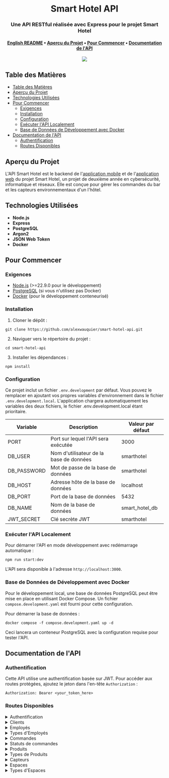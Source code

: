 <div align="center">
  <h1>Smart Hotel API</h1>

  <h3>Une API RESTful réalisée avec Express pour le projet Smart Hotel</h3>

  <h4>
    <a href="https://github.com/alexwauquier/smart-hotel-api/blob/main/README.md">English README</a>
    •
    <a href="#aperçu-du-projet">Aperçu du Projet</a>
    •
    <a href="#pour-commencer">Pour Commencer</a>
    •
    <a href="#documentation-de-lapi">Documentation de l'API</a>
  </h4>

  <img src="https://img.shields.io/github/v/release/alexwauquier/smart-hotel-api?label=version" />
</div>

## Table des Matières

- [Table des Matières](#table-des-matières)
- [Aperçu du Projet](#aperçu-du-projet)
- [Technologies Utilisées](#technologies-utilisées)
- [Pour Commencer](#pour-commencer)
  - [Exigences](#exigences)
  - [Installation](#installation)
  - [Configuration](#configuration)
  - [Exécuter l'API Localement](#exécuter-lapi-localement)
  - [Base de Données de Développement avec Docker](#base-de-données-de-développement-avec-docker)
- [Documentation de l'API](#documentation-de-lapi)
  - [Authentification](#authentification)
  - [Routes Disponibles](#routes-disponibles)

## Aperçu du Projet

L'API Smart Hotel est le backend de l'[application mobile](https://github.com/alexwauquier/smart-hotel-mobile-app) et de l'[application web](https://github.com/alexwauquier/smart-hotel-web-app) du projet Smart Hotel, un projet de deuxième année en cybersécurité, informatique et réseaux. Elle est conçue pour gérer les commandes du bar et les capteurs environnementaux d'un l'hôtel.

## Technologies Utilisées

- **Node.js**
- **Express**
- **PostgreSQL**
- **Argon2**
- **JSON Web Token**
- **Docker**

## Pour Commencer

### Exigences

- [Node.js](https://nodejs.org/) (>=22.9.0 pour le développement)
- [PostgreSQL](https://www.postgresql.org/) (si vous n'utilisez pas Docker)
- [Docker](https://www.docker.com/) (pour le développement conteneurisé)

### Installation

1. Cloner le dépôt :
```
git clone https://github.com/alexwauquier/smart-hotel-api.git
```

2. Naviguer vers le répertoire du projet :
```
cd smart-hotel-api
```

3. Installer les dépendances :
```
npm install
```

### Configuration

Ce projet inclut un fichier `.env.development` par défaut. Vous pouvez le remplacer en ajoutant vos propres variables d'environnement dans le fichier `.env.development.local`. L'application chargera automatiquement les variables des deux fichiers, le fichier .env.development.local étant prioritaire.

| Variable    | Description                             | Valeur par défaut  |
| ----------- | --------------------------------------- | ------------------ |
| PORT        | Port sur lequel l'API sera exécutée     | 3000               |
| DB_USER     | Nom d'utilisateur de la base de données | smarthotel         |
| DB_PASSWORD | Mot de passe de la base de données      | smarthotel         |
| DB_HOST     | Adresse hôte de la base de données      | localhost          |
| DB_PORT     | Port de la base de données              | 5432               |
| DB_NAME     | Nom de la base de données               | smart_hotel_db     |
| JWT_SECRET  | Clé secrète JWT                         | smarthotel         |

### Exécuter l'API Localement

Pour démarrer l'API en mode développement avec redémarrage automatique :
```
npm run start:dev
```

L'API sera disponible à l'adresse `http://localhost:3000`.

### Base de Données de Développement avec Docker

Pour le développement local, une base de données PostgreSQL peut être mise en place en utilisant Docker Compose. Un fichier `compose.development.yaml` est fourni pour cette configuration.

Pour démarrer la base de données :
```
docker compose -f compose.development.yaml up -d
```

Ceci lancera un conteneur PostgreSQL avec la configuration requise pour tester l'API.

## Documentation de l'API

### Authentification

Cette API utilise une authentification basée sur JWT. Pour accéder aux routes protégées, ajoutez le jeton dans l'en-tête `Authorization` :
```
Authorization: Bearer <your_token_here>
```

### Routes Disponibles

<details>
<summary>Authentification</summary>

| Méthode | Endpoint                 | Description                                    |
| ------- | ------------------------ | ---------------------------------------------- |
| POST    | /api/auth/login/customer | Authentifie un client et renvoie un jeton JWT  |
| POST    | /api/auth/login/employee | Authentifie un employé et renvoie un jeton JWT |

</details>

<details>
<summary>Clients</summary>

| Méthode | Endpoint                          | Description                       |
| ------- | --------------------------------- | --------------------------------- |
| GET     | /api/customers                    | Renvoie tous les clients          |
| GET     | /api/customers/:customerId        | Renvoie un client                 |
| GET     | /api/customers/:customerId/orders | Renvoie les commandes d'un client |
| POST    | /api/customers                    | Crée un nouveau client            |
| PATCH   | /api/customers/:customerId        | Met à jour un client              |
| DELETE  | /api/customers/:customerId        | Supprime un client                |

</details>

<details>
<summary>Employés</summary>

| Méthode | Endpoint                   | Description               |
| ------- | -------------------------- | ------------------------- |
| GET     | /api/employees             | Renvoie tous les employés |
| GET     | /api/employees/:employeeId | Renvoie un employé        |
| POST    | /api/employees             | Crée un nouvel employé    |
| PATCH   | /api/employees/:employeeId | Met à jour un employé     |
| DELETE  | /api/employees/:employeeId | Supprime un employé       |

</details>

<details>
<summary>Types d'Employés</summary>

| Méthode | Endpoint                     | Description                       |
| ------- | ---------------------------- | --------------------------------- |
| GET     | /api/employees/types         | Renvoie tous les types d'employés |
| GET     | /api/employees/types/:typeId | Renvoie un type d'employé         |
| POST    | /api/employees/types         | Crée un nouveau type d'employé    |
| PATCH   | /api/employees/types/:typeId | Met à jour un type d'employé      |
| DELETE  | /api/employees/types/:typeId | Supprime un type d'employé        |

</details>

<details>
<summary>Commandes</summary>

| Méthode | Endpoint                    | Description                         |
| ------- | --------------------------- | ----------------------------------- |
| GET     | /api/orders                 | Renvoie toutes les commandes        |
| GET     | /api/orders/:orderId        | Renvoie une commande                |
| POST    | /api/orders                 | Crée une nouvelle commande          |
| PATCH   | /api/orders/:orderId/status | Met à jour le statut d'une commande |

</details>

<details>
<summary>Statuts de commandes</summary>

| Méthode | Endpoint                       | Description                           |
| ------- | ------------------------------ | ------------------------------------- |
| GET     | /api/orders/statuses           | Renvoie tous les statuts de commandes |
| GET     | /api/orders/statuses/:statusId | Renvoie un statut de commande         |
| POST    | /api/orders/statuses           | Crée un nouveau statut de commande    |
| PATCH   | /api/orders/statuses/:statusId | Met à jour un statut de commande      |
| DELETE  | /api/orders/statuses/:statusId | Supprime un statut de commande        |

</details>

<details>
<summary>Produits</summary>

| Méthode | Endpoint                 | Description               |
| ------- | ------------------------ | ------------------------- |
| GET     | /api/products            | Renvoie tous les produits |
| GET     | /api/products/:productId | Renvoie un produit        |
| POST    | /api/products            | Crée un nouveau produit   |
| PATCH   | /api/products/:productId | Met à jour un produit     |
| DELETE  | /api/products/:productId | Supprime un produit       |

</details>

<details>
<summary>Types de Produits</summary>

| Méthode | Endpoint                    | Description                        |
| ------- | --------------------------- | ---------------------------------- |
| GET     | /api/products/types         | Renvoie tous les types de produits |
| GET     | /api/products/types/:typeId | Renvoie un type de produit         |
| POST    | /api/products/types         | Crée un nouveau type de produit    |
| PATCH   | /api/products/types/:typeId | Met à jour un type de produit      |
| DELETE  | /api/products/types/:typeId | Supprime un type de produit        |

</details>

<details>
<summary>Capteurs</summary>

| Méthode | Endpoint                | Description               |
| ------- | ----------------------- | ------------------------- |
| GET     | /api/sensors            | Renvoie tous les capteurs |
| GET     | /api/sensors/:sensorsId | Renvoie un capteur        |
| POST    | /api/sensors            | Crée un nouveau capteur   |
| PATCH   | /api/sensors/:sensorsId | Met à jour un capteur     |
| DELETE  | /api/sensors/:sensorsId | Supprime un capteur       |

</details>

<details>
<summary>Espaces</summary>

| Méthode | Endpoint             | Description              |
| ------- | -------------------- | ------------------------ |
| GET     | /api/spaces          | Renvoie tous les espaces |
| GET     | /api/spaces/:spaceId | Renvoie un espace        |
| POST    | /api/spaces          | Crée un nouvel espace    |
| PATCH   | /api/spaces/:spaceId | Met à jour un espace     |
| DELETE  | /api/spaces/:spaceId | Supprime un espace       |

</details>

<details>
<summary>Types d'Espaces</summary>

| Méthode | Endpoint                  | Description                      |
| ------- | ------------------------- | -------------------------------- |
| GET     | /api/spaces/types         | Renvoie tous les types d'espaces |
| GET     | /api/spaces/types/:typeId | Renvoie un type d'espace         |
| POST    | /api/spaces/types         | Crée un nouveau type d'espace    |
| PATCH   | /api/spaces/types/:typeId | Met à jour un type d'espace      |
| DELETE  | /api/spaces/types/:typeId | Supprime un type d'espace        |

</details>

